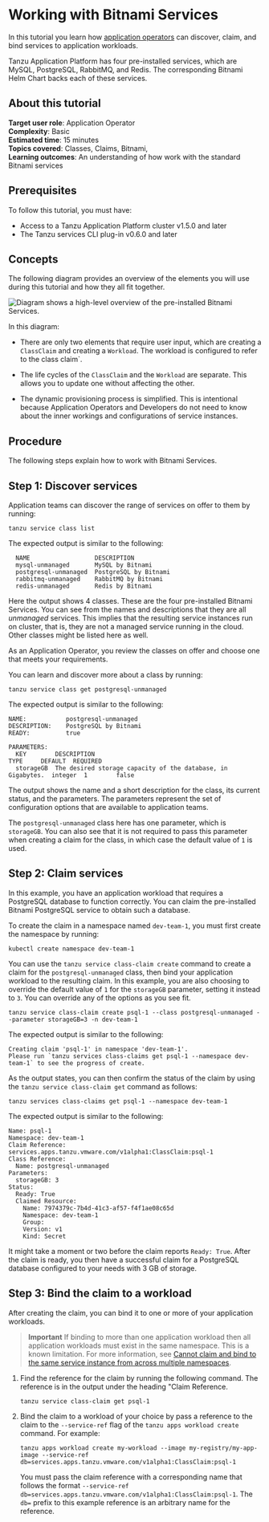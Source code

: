 # Working with Bitnami Services

In this tutorial you learn how [application operators](../../reference/terminology-and-user-roles.hbs.md#ao)
can discover, claim, and bind services to application workloads.

Tanzu Application Platform has four pre-installed services, which are MySQL, PostgreSQL, RabbitMQ, and Redis.
The corresponding Bitnami Helm Chart backs each of these services.

## <a id="about"></a> About this tutorial

**Target user role**:       Application Operator<br />
**Complexity**:             Basic<br />
**Estimated time**:         15 minutes<br />
**Topics covered**:         Classes, Claims, Bitnami,<br />
**Learning outcomes**:      An understanding of how work with the standard Bitnami services<br />

## <a id="prereqs"></a> Prerequisites

To follow this tutorial, you must have:

- Access to a Tanzu Application Platform cluster v1.5.0 and later
- The Tanzu services CLI plug-in v0.6.0 and later

## <a id="concepts"></a> Concepts

The following diagram provides an overview of the elements you will use during this tutorial and
how they all fit together.

![Diagram shows a high-level overview of the pre-installed Bitnami Services.](../../images/stk-dynamic-provisioning-bitnami-services.png)

In this diagram:

- There are only two elements that require user input, which are creating a `ClassClaim` and
  creating a `Workload`. The workload is configured to refer to the class claim`.

- The life cycles of the `ClassClaim` and the `Workload` are separate.
  This allows you to update one without affecting the other.

- The dynamic provisioning process is simplified.
  This is intentional because Application Operators and Developers do not need to know
  about the inner workings and configurations of service instances.

## <a id="procedure"></a> Procedure

The following steps explain how to work with Bitnami Services.

## <a id="discovery"></a> Step 1: Discover services

Application teams can discover the range of services on offer to them by running:

```console
tanzu service class list
```

The expected output is similar to the following:

```console
  NAME                  DESCRIPTION
  mysql-unmanaged       MySQL by Bitnami
  postgresql-unmanaged  PostgreSQL by Bitnami
  rabbitmq-unmanaged    RabbitMQ by Bitnami
  redis-unmanaged       Redis by Bitnami
```

Here the output shows 4 classes. These are the four pre-installed Bitnami Services.
You can see from the names and descriptions that they are all _unmanaged_ services.
This implies that the resulting service instances run on cluster, that is, they are not a managed
service running in the cloud.
Other classes might be listed here as well.

As an Application Operator, you review the classes on offer and choose one that meets your requirements.

You can learn and discover more about a class by running:

```console
tanzu service class get postgresql-unmanaged
```

The expected output is similar to the following:

```console
NAME:           postgresql-unmanaged
DESCRIPTION:    PostgreSQL by Bitnami
READY:          true

PARAMETERS:
  KEY        DESCRIPTION                                                  TYPE     DEFAULT  REQUIRED
  storageGB  The desired storage capacity of the database, in Gigabytes.  integer  1        false
```

The output shows the name and a short description for the class, its current status, and the parameters.
The parameters represent the set of configuration options that are available to application teams.

The `postgresql-unmanaged` class here has one parameter, which is `storageGB`.
You can also see that it is not required to pass this parameter when creating a claim for the class,
in which case the default value of `1` is used.

## <a id="claiming"></a> Step 2: Claim services

In this example, you have an application workload that requires a PostgreSQL database to function correctly.
You can claim the pre-installed Bitnami PostgreSQL service to obtain such a database.

To create the claim in a namespace named `dev-team-1`, you must first create
the namespace by running:

```console
kubectl create namespace dev-team-1
```

You can use the `tanzu service class-claim create` command to create a claim for the
`postgresql-unmanaged` class, then bind your application workload to the resulting claim.
In this example, you are also choosing to override the default value of `1` for the `storageGB`
parameter, setting it instead to `3`.  You can override any of the options as you see fit.

```console
tanzu service class-claim create psql-1 --class postgresql-unmanaged --parameter storageGB=3 -n dev-team-1
```

The expected output is similar to the following:

```console
Creating claim 'psql-1' in namespace 'dev-team-1'.
Please run `tanzu services class-claims get psql-1 --namespace dev-team-1` to see the progress of create.
```

As the output states, you can then confirm the status of the claim by using the
`tanzu service class-claim get` command as follows:

```console
tanzu services class-claims get psql-1 --namespace dev-team-1
```

The expected output is similar to the following:

```console
Name: psql-1
Namespace: dev-team-1
Claim Reference: services.apps.tanzu.vmware.com/v1alpha1:ClassClaim:psql-1
Class Reference:
  Name: postgresql-unmanaged
Parameters:
  storageGB: 3
Status:
  Ready: True
  Claimed Resource:
    Name: 7974379c-7b4d-41c3-af57-f4f1ae08c65d
    Namespace: dev-team-1
    Group:
    Version: v1
    Kind: Secret
```

It might take a moment or two before the claim reports `Ready: True`.
After the claim is ready, you then have a successful claim for a PostgreSQL database configured to
your needs with 3&nbsp;GB of storage.

## <a id="binding"></a> Step 3: Bind the claim to a workload

After creating the claim, you can bind it to one or more of your application workloads.

> **Important** If binding to more than one application workload then all application workloads must
> exist in the same namespace. This is a known limitation. For more information, see
> [Cannot claim and bind to the same service instance from across multiple namespaces](../../services-toolkit/reference/known-limitations.hbs.md#multi-workloads).

1. Find the reference for the claim by running the following command. The reference is in the output
under the heading "Claim Reference.

   ```console
   tanzu service class-claim get psql-1
   ```

1. Bind the claim to a workload of your choice by pass a reference to the claim to the `--service-ref`
   flag of the `tanzu apps workload create` command. For example:

   ```console
   tanzu apps workload create my-workload --image my-registry/my-app-image --service-ref db=services.apps.tanzu.vmware.com/v1alpha1:ClassClaim:psql-1
   ```

   You must pass the claim reference with a corresponding name that follows the format
   `--service-ref db=services.apps.tanzu.vmware.com/v1alpha1:ClassClaim:psql-1`.
   The `db=` prefix to this example reference is an arbitrary name for the reference.

